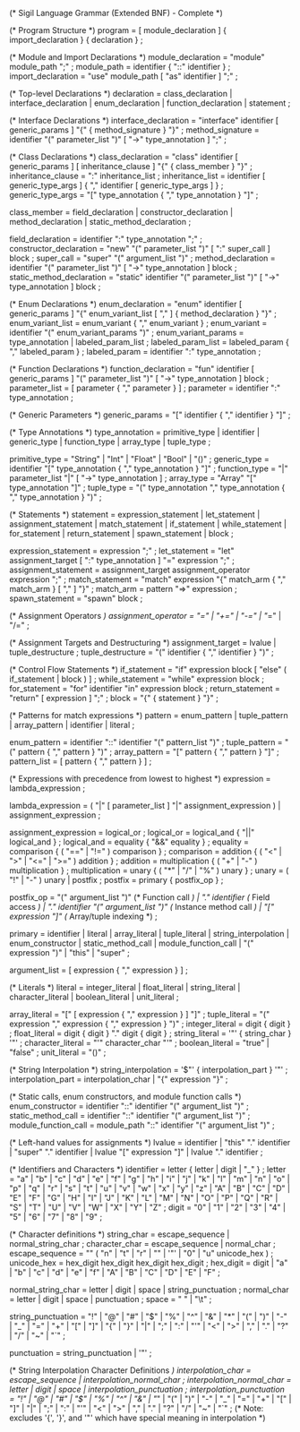 (* Sigil Language Grammar (Extended BNF) - Complete *)

(* Program Structure *)
program = [ module_declaration ] { import_declaration } { declaration } ;

(* Module and Import Declarations *)
module_declaration = "module" module_path ";" ;
module_path = identifier { "::" identifier } ;
import_declaration = "use" module_path [ "as" identifier ] ";" ;

(* Top-level Declarations *)
declaration = class_declaration
            | interface_declaration
            | enum_declaration
            | function_declaration
            | statement ;

(* Interface Declarations *)
interface_declaration = "interface" identifier [ generic_params ] "{" { method_signature } "}" ;
method_signature = identifier "(" parameter_list ")" [ "->" type_annotation ] ";" ;

(* Class Declarations *)
class_declaration = "class" identifier [ generic_params ] [ inheritance_clause ] "{" { class_member } "}" ;
inheritance_clause = ":" inheritance_list ;
inheritance_list = identifier [ generic_type_args ] { "," identifier [ generic_type_args ] } ;
generic_type_args = "[" type_annotation { "," type_annotation } "]" ;

class_member = field_declaration
             | constructor_declaration
             | method_declaration
             | static_method_declaration ;

field_declaration = identifier ":" type_annotation ";" ;
constructor_declaration = "new" "(" parameter_list ")" [ ":" super_call ] block ;
super_call = "super" "(" argument_list ")" ;
method_declaration = identifier "(" parameter_list ")" [ "->" type_annotation ] block ;
static_method_declaration = "static" identifier "(" parameter_list ")" [ "->" type_annotation ] block ;

(* Enum Declarations *)
enum_declaration = "enum" identifier [ generic_params ] "{" enum_variant_list [ "," ]
                   { method_declaration } "}" ;
enum_variant_list = enum_variant { "," enum_variant } ;
enum_variant = identifier "(" enum_variant_params ")" ;
enum_variant_params = type_annotation
                    | labeled_param_list ;
labeled_param_list = labeled_param { "," labeled_param } ;
labeled_param = identifier ":" type_annotation ;

(* Function Declarations *)
function_declaration = "fun" identifier [ generic_params ] "(" parameter_list ")" [ "->" type_annotation ] block ;
parameter_list = [ parameter { "," parameter } ] ;
parameter = identifier ":" type_annotation ;

(* Generic Parameters *)
generic_params = "[" identifier { "," identifier } "]" ;

(* Type Annotations *)
type_annotation = primitive_type
                | identifier
                | generic_type
                | function_type
                | array_type
                | tuple_type ;

primitive_type = "String" | "Int" | "Float" | "Bool" | "()" ;
generic_type = identifier "[" type_annotation { "," type_annotation } "]" ;
function_type = "|" parameter_list "|" [ "->" type_annotation ] ;
array_type = "Array" "[" type_annotation "]" ;
tuple_type = "(" type_annotation "," type_annotation { "," type_annotation } ")" ;

(* Statements *)
statement = expression_statement
          | let_statement
          | assignment_statement
          | match_statement
          | if_statement
          | while_statement
          | for_statement
          | return_statement
          | spawn_statement
          | block ;

expression_statement = expression ";" ;
let_statement = "let" assignment_target [ ":" type_annotation ] "=" expression ";" ;
assignment_statement = assignment_target assignment_operator expression ";" ;
match_statement = "match" expression "{" match_arm { "," match_arm } [ "," ] "}" ;
match_arm = pattern "=>" expression ;
spawn_statement = "spawn" block ;

(* Assignment Operators *)
assignment_operator = "=" | "+=" | "-=" | "*=" | "/=" ;

(* Assignment Targets and Destructuring *)
assignment_target = lvalue
                  | tuple_destructure ;
tuple_destructure = "(" identifier { "," identifier } ")" ;

(* Control Flow Statements *)
if_statement = "if" expression block [ "else" ( if_statement | block ) ] ;
while_statement = "while" expression block ;
for_statement = "for" identifier "in" expression block ;
return_statement = "return" [ expression ] ";" ;
block = "{" { statement } "}" ;

(* Patterns for match expressions *)
pattern = enum_pattern
        | tuple_pattern
        | array_pattern
        | identifier
        | literal ;

enum_pattern = identifier "::" identifier "(" pattern_list ")" ;
tuple_pattern = "(" pattern { "," pattern } ")" ;
array_pattern = "[" pattern { "," pattern } "]" ;
pattern_list = [ pattern { "," pattern } ] ;

(* Expressions with precedence from lowest to highest *)
expression = lambda_expression ;

lambda_expression = ( "|" [ parameter_list ] "|" assignment_expression )
                   | assignment_expression ;

assignment_expression = logical_or ;
logical_or = logical_and { "||" logical_and } ;
logical_and = equality { "&&" equality } ;
equality = comparison { ( "==" | "!=" ) comparison } ;
comparison = addition { ( "<" | ">" | "<=" | ">=" ) addition } ;
addition = multiplication { ( "+" | "-" ) multiplication } ;
multiplication = unary { ( "*" | "/" | "%" ) unary } ;
unary = ( "!" | "-" ) unary | postfix ;
postfix = primary { postfix_op } ;

postfix_op = "(" argument_list ")"                    (* Function call *)
           | "." identifier                           (* Field access *)
           | "." identifier "(" argument_list ")"     (* Instance method call *)
           | "[" expression "]"                       (* Array/tuple indexing *)
           ;

primary = identifier
        | literal
        | array_literal
        | tuple_literal
        | string_interpolation
        | enum_constructor
        | static_method_call
        | module_function_call
        | "(" expression ")"
        | "this"
        | "super" ;

argument_list = [ expression { "," expression } ] ;

(* Literals *)
literal = integer_literal
        | float_literal
        | string_literal
        | character_literal
        | boolean_literal
        | unit_literal ;

array_literal = "[" [ expression { "," expression } ] "]" ;
tuple_literal = "(" expression "," expression { "," expression } ")" ;
integer_literal = digit { digit } ;
float_literal = digit { digit } "." digit { digit } ;
string_literal = '"' { string_char } '"' ;
character_literal = "'" character_char "'" ;
boolean_literal = "true" | "false" ;
unit_literal = "()" ;

(* String Interpolation *)
string_interpolation = '$"' { interpolation_part } '"' ;
interpolation_part = interpolation_char | "{" expression "}" ;

(* Static calls, enum constructors, and module function calls *)
enum_constructor = identifier "::" identifier "(" argument_list ")" ;
static_method_call = identifier "::" identifier "(" argument_list ")" ;
module_function_call = module_path "::" identifier "(" argument_list ")" ;

(* Left-hand values for assignments *)
lvalue = identifier
       | "this" "." identifier
       | "super" "." identifier
       | lvalue "[" expression "]"
       | lvalue "." identifier ;

(* Identifiers and Characters *)
identifier = letter { letter | digit | "_" } ;
letter = "a" | "b" | "c" | "d" | "e" | "f" | "g" | "h" | "i" | "j" | "k" | "l" | "m" |
         "n" | "o" | "p" | "q" | "r" | "s" | "t" | "u" | "v" | "w" | "x" | "y" | "z" |
         "A" | "B" | "C" | "D" | "E" | "F" | "G" | "H" | "I" | "J" | "K" | "L" | "M" |
         "N" | "O" | "P" | "Q" | "R" | "S" | "T" | "U" | "V" | "W" | "X" | "Y" | "Z" ;
digit = "0" | "1" | "2" | "3" | "4" | "5" | "6" | "7" | "8" | "9" ;

(* Character definitions *)
string_char = escape_sequence | normal_string_char ;
character_char = escape_sequence | normal_char ;
escape_sequence = "\" ( "n" | "t" | "r" | "\" | '"' | "0" | "u" unicode_hex ) ;
unicode_hex = hex_digit hex_digit hex_digit hex_digit ;
hex_digit = digit | "a" | "b" | "c" | "d" | "e" | "f" | "A" | "B" | "C" | "D" | "E" | "F" ;

normal_string_char = letter | digit | space | string_punctuation ;
normal_char = letter | digit | space | punctuation ;
space = " " | "\t" ;

string_punctuation = "!" | "@" | "#" | "$" | "%" | "^" | "&" | "*" | "(" | ")" | "-" | "_" |
                    "=" | "+" | "[" | "]" | "{" | "}" | "|" | ";" | ":" | "'" | "<" | ">" |
                    "," | "." | "?" | "/" | "~" | "`" ;

punctuation = string_punctuation | '"' ;

(* String Interpolation Character Definitions *)
interpolation_char = escape_sequence | interpolation_normal_char ;
interpolation_normal_char = letter | digit | space | interpolation_punctuation ;
interpolation_punctuation = "!" | "@" | "#" | "$" | "%" | "^" | "&" | "*" | "(" | ")" |
                           "-" | "_" | "=" | "+" | "[" | "]" | "|" | ";" | ":" | "'" |
                           "<" | ">" | "," | "." | "?" | "/" | "~" | "`" ;
(* Note: excludes '{', '}', and '"' which have special meaning in interpolation *)